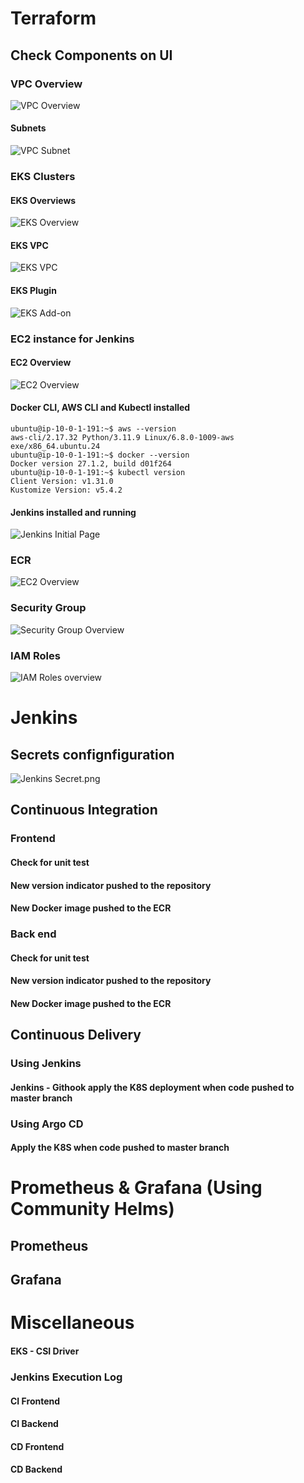 # Terraform

## Check Components on UI

### VPC Overview

![VPC Overview](./images/vpc_overview.png)

#### Subnets

![VPC Subnet](./images/vpc_subnet.png)

### EKS Clusters

#### EKS Overviews

![EKS Overview](./images/eks_overview.png)

#### EKS VPC

![EKS VPC](./images/eks_vpc.png)

#### EKS Plugin

![EKS Add-on](./images/eks_plugin.png)

### EC2 instance for Jenkins

#### EC2 Overview

![EC2 Overview](./images/ec2_overview.png)

#### Docker CLI, AWS CLI and Kubectl installed

```shell
ubuntu@ip-10-0-1-191:~$ aws --version
aws-cli/2.17.32 Python/3.11.9 Linux/6.8.0-1009-aws exe/x86_64.ubuntu.24
ubuntu@ip-10-0-1-191:~$ docker --version
Docker version 27.1.2, build d01f264
ubuntu@ip-10-0-1-191:~$ kubectl version
Client Version: v1.31.0
Kustomize Version: v5.4.2
```

#### Jenkins installed and running

![Jenkins Initial Page](./images/jenkins_initial.png)

### ECR

![EC2 Overview](./images/ec2_overview.png)

### Security Group

![Security Group Overview](./images/sc_overview.png)

### IAM Roles

![IAM Roles overview](./images/iamrole_overview.png)

# Jenkins

## Secrets confignfiguration

![Jenkins Secret.png](./images/jenkins_secrets.png)

## Continuous Integration

### Frontend

#### Check for unit test

#### New version indicator pushed to the repository

#### New Docker image pushed to the ECR

### Back end

#### Check for unit test

#### New version indicator pushed to the repository

#### New Docker image pushed to the ECR

## Continuous Delivery

### Using Jenkins

#### Jenkins - Githook apply the K8S deployment when code pushed to master branch

### Using Argo CD

#### Apply the K8S when code pushed to master branch

# Prometheus & Grafana (Using Community Helms)

## Prometheus

## Grafana

# Miscellaneous

#### EKS - CSI Driver

### Jenkins Execution Log

#### CI Frontend

#### CI Backend

#### CD Frontend

#### CD Backend
